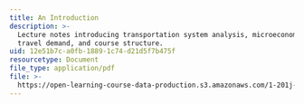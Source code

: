 ```yaml
---
title: An Introduction
description: >-
  Lecture notes introducing transportation system analysis, microeconomics,
  travel demand, and course structure.
uid: 12e51b7c-a0fb-1889-1c74-d21d5f7b475f
resourcetype: Document
file_type: application/pdf
file: >-
  https://open-learning-course-data-production.s3.amazonaws.com/1-201j-transportation-systems-analysis-demand-and-economics-fall-2008/12e51b7ca0fb18891c74d21d5f7b475f_MIT1_201JF08_lec01.pdf
---
```

